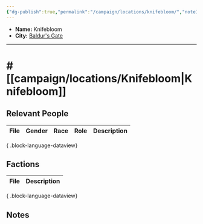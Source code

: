 ```yaml
---
{"dg-publish":true,"permalink":"/campaign/locations/knifebloom/","noteIcon":"","created":"2025-10-26T12:58:03.101-07:00","updated":"2025-10-27T16:35:19.379-07:00"}
---
```



<p><span><ul>
<li dir="auto"><strong>Name:</strong> Knifebloom</li>
<li dir="auto"><strong>City:</strong> <a data-tooltip-position="top" aria-label="campaign/locations/Baldur's Gate.md" data-href="campaign/locations/Baldur's Gate.md" href="campaign/locations/Baldur's Gate.md" class="internal-link" target="_blank" rel="noopener nofollow">Baldur's Gate</a></li>
</ul></span></p>

---

# # [[campaign/locations/Knifebloom\|Knifebloom]]


## Relevant People
| File | Gender | Race | Role | Description |
| ---- | ------ | ---- | ---- | ----------- |

{ .block-language-dataview}

## Factions
| File | Description |
| ---- | ----------- |

{ .block-language-dataview}

## Notes

